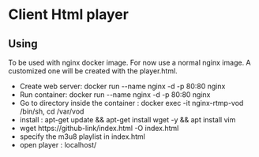 
# Client Html player

## Using

To be used with nginx docker image.
For now use a normal nginx image. A customized one will be created with the player.html.

 * Create web server:   docker run --name nginx -d -p 80:80 nginx
 * Run container:   docker run --name nginx -d -p 80:80 nginx
 * Go to directory inside the container : docker exec -it nginx-rtmp-vod /bin/sh, cd /var/vod
 * install :  apt-get update && apt-get install wget -y && apt install vim
 * wget https://github-link/index.html -O index.html
 * specify the m3u8 playlist in index.html 
 * open player : localhost/
